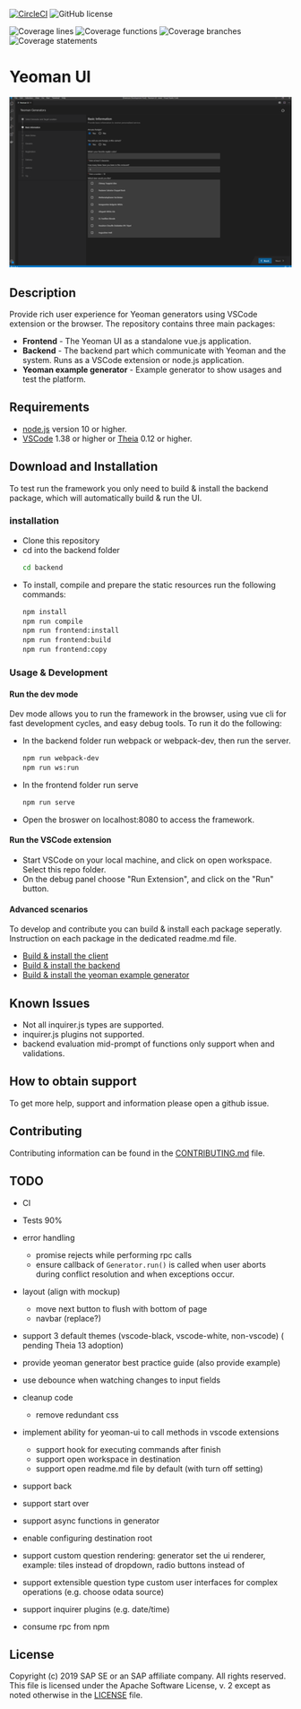 [![CircleCI](https://circleci.com/gh/SAP/yeoman-ui.svg?style=svg)](https://circleci.com/gh/SAP/yeoman-ui)
![GitHub license](https://img.shields.io/badge/license-Apache_2.0-blue.svg)

![Coverage lines](https://circleci.com/gh/SAP/yeoman-ui/frontend/badge-lines.svg)
![Coverage functions](https://circleci.com/gh/SAP/yeoman-ui/frontend/badge-functions.svg)
![Coverage branches](https://circleci.com/gh/SAP/yeoman-ui/frontend/badge-branches.svg)
![Coverage statements](https://circleci.com/gh/SAP/yeoman-ui/frontend/badge-statements.svg)

# Yeoman UI

![](screenshot.png)

## Description
Provide rich user experience for Yeoman generators using VSCode extension or the browser.
The repository contains three main packages:
* **Frontend** - The Yeoman UI as a standalone vue.js application.
* **Backend** - The backend part which communicate with Yeoman and the system. Runs as a VSCode extension or node.js application.
* **Yeoman example generator** - Example generator to show usages and test the platform.

## Requirements
* [node.js](https://www.npmjs.com/package/node) version 10 or higher.
* [VSCode](https://code.visualstudio.com/) 1.38 or higher or [Theia](https://www.theia-ide.org/) 0.12 or higher.

## Download and Installation
To test run the framework you only need to build & install the backend package, which will automatically build & run the UI.
### installation
* Clone this repository
* cd into the backend folder
    ```bash
    cd backend
    ```
* To install, compile and prepare the static resources run the following commands:
    ```bash
    npm install
    npm run compile
    npm run frontend:install
    npm run frontend:build
    npm run frontend:copy
    ```
### Usage & Development
#### Run the dev mode
Dev mode allows you to run the framework in the browser, using vue cli for fast development cycles, and easy debug tools.
To run it do the following:
* In the backend folder run webpack or webpack-dev, then run the server.
    ```bash
    npm run webpack-dev
    npm run ws:run
    ```
* In the frontend folder run serve
    ```bash
    npm run serve
    ```
* Open the broswer on localhost:8080 to access the framework.

#### Run the VSCode extension
* Start VSCode on your local machine, and click on open workspace. Select this repo folder.
* On the debug panel choose "Run Extension", and click on the "Run" button.

#### Advanced scenarios
To develop and contribute you can build & install each package seperatly. Instruction on each package in the dedicated readme.md file.
* [Build & install the client](frontend/README.md)
* [Build & install the backend](backend/README.md)
* [Build & install the yeoman example generator](generator-foodq/README.md)

## Known Issues
* Not all inquirer.js types are supported.
* inquirer.js plugins not supported.
* backend evaluation mid-prompt of functions only support when and validations.

## How to obtain support
To get more help, support and information please open a github issue.

## Contributing
Contributing information can be found in the [CONTRIBUTING.md](CONTRIBUTING.md) file.

## TODO
* CI 
* Tests 90%
* error handling
    * promise rejects while performing rpc calls
    * ensure callback of `Generator.run()` is called when user aborts during conflict resolution and when exceptions occur.
* layout (align with mockup)
    * move next button to flush with bottom of page
    * navbar (replace?)
* support 3 default themes (vscode-black, vscode-white, non-vscode) ( pending Theia 13 adoption)
* provide yeoman generator best practice guide (also provide example)
* use debounce when watching changes to input fields
* cleanup code
    * remove redundant css
* implement ability for yeoman-ui to call methods in vscode extensions
    * support hook for executing commands after finish
    * support open workspace in destination
    * support open readme.md file by default (with turn off setting)

* support back
* support start over
* support async functions in generator
* enable configuring destination root
* support custom question rendering: generator set the ui renderer, example: tiles instead of dropdown, radio buttons instead of 
* support extensible question type custom user interfaces for complex operations (e.g. choose odata source)
* support inquirer plugins (e.g. date/time)

* consume rpc from npm

## License
Copyright (c) 2019 SAP SE or an SAP affiliate company. All rights reserved. This file is licensed under the Apache Software License, v. 2 except as noted otherwise in the [LICENSE]() file.
